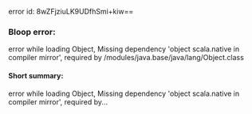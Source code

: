 error id: 8wZFjziuLK9UDfhSmi+kiw==
### Bloop error:

error while loading Object, Missing dependency 'object scala.native in compiler mirror', required by /modules/java.base/java/lang/Object.class
#### Short summary: 

error while loading Object, Missing dependency 'object scala.native in compiler mirror', required by...